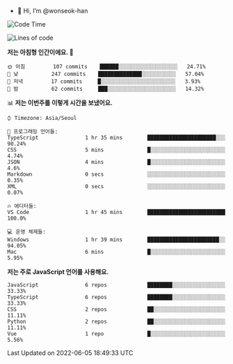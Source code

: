- 👋 Hi, I’m @wonseok-han

<!---
wonseok-han/wonseok-han is a ✨ special ✨ repository because its `README.md` (this file) appears on your GitHub profile.
You can click the Preview link to take a look at your changes.
--->

<!--START_SECTION:waka-->
![Code Time](http://img.shields.io/badge/Code%20Time-391%20hrs%2039%20mins-blue)

![Lines of code](https://img.shields.io/badge/%EC%A0%80%EB%8A%94%20%EC%97%AC%ED%83%9C%EA%B9%8C%EC%A7%80%20-303%20Thousand%20%EC%A4%84%EC%9D%98%20%EC%BD%94%EB%93%9C%EB%A5%BC%20%EC%9E%91%EC%84%B1%ED%96%88%EC%96%B4%EC%9A%94.-blue)

**저는 아침형 인간이에요. 🐤** 

```text
🌞 아침         107 commits    ██████░░░░░░░░░░░░░░░░░░░   24.71% 
🌆 낮　         247 commits    ██████████████░░░░░░░░░░░   57.04% 
🌃 저녁         17 commits     █░░░░░░░░░░░░░░░░░░░░░░░░   3.93% 
🌙 밤　         62 commits     ███░░░░░░░░░░░░░░░░░░░░░░   14.32%

```


📊 **저는 이번주를 이렇게 시간을 보냈어요.** 

```text
⌚︎ Timezone: Asia/Seoul

💬 프로그래밍 언어들: 
TypeScript               1 hr 35 mins        ██████████████████████░░░   90.24% 
CSS                      5 mins              █░░░░░░░░░░░░░░░░░░░░░░░░   4.74% 
JSON                     4 mins              █░░░░░░░░░░░░░░░░░░░░░░░░   4.6% 
Markdown                 0 secs              ░░░░░░░░░░░░░░░░░░░░░░░░░   0.35% 
XML                      0 secs              ░░░░░░░░░░░░░░░░░░░░░░░░░   0.07%

🔥 에디터들: 
VS Code                  1 hr 45 mins        █████████████████████████   100.0%

💻 운영 체제들: 
Windows                  1 hr 39 mins        ███████████████████████░░   94.05% 
Mac                      6 mins              █░░░░░░░░░░░░░░░░░░░░░░░░   5.95%

```

**저는 주로 JavaScript 언어를 사용해요.** 

```text
JavaScript               6 repos             ████████░░░░░░░░░░░░░░░░░   33.33% 
TypeScript               6 repos             ████████░░░░░░░░░░░░░░░░░   33.33% 
CSS                      2 repos             ██░░░░░░░░░░░░░░░░░░░░░░░   11.11% 
Python                   2 repos             ██░░░░░░░░░░░░░░░░░░░░░░░   11.11% 
Vue                      1 repo              █░░░░░░░░░░░░░░░░░░░░░░░░   5.56%

```



 Last Updated on 2022-06-05 18:49:33 UTC
<!--END_SECTION:waka-->
